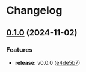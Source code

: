 # Changelog

## [0.1.0](https://github.com/constructions-incongrues/asset-gatherer/compare/v0.0.0...v0.1.0) (2024-11-02)


### Features

* **release:** v0.0.0 ([e4de5b7](https://github.com/constructions-incongrues/asset-gatherer/commit/e4de5b756e275d230a2053609cd9596212de84e4))
